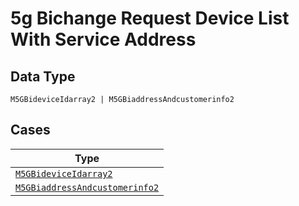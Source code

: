 
# 5g Bichange Request Device List With Service Address

## Data Type

`M5GBideviceIdarray2 | M5GBiaddressAndcustomerinfo2`

## Cases

| Type |
|  --- |
| [`M5GBideviceIdarray2`](../../../doc/models/m-5g-bidevice-idarray-2.md) |
| [`M5GBiaddressAndcustomerinfo2`](../../../doc/models/m-5g-biaddress-andcustomerinfo-2.md) |


